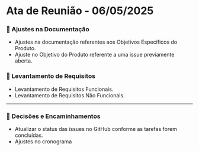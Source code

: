 # Ata de Reunião - 06/05/2025

### 📌 Ajustes na Documentação
- Ajustes na documentação referentes aos Objetivos Específicos do Produto.
- Ajuste no Objetivo do Produto referente a uma issue previamente aberta.

### 📌 Levantamento de Requisitos

- Levantamento de Requisitos Funcionais.
- Levantamento de Requisitos Não Funcionais.

---

### 📌 Decisões e Encaminhamentos

- Atualizar o status das issues no GitHub conforme as tarefas forem concluídas.
- Ajustes no cronograma

